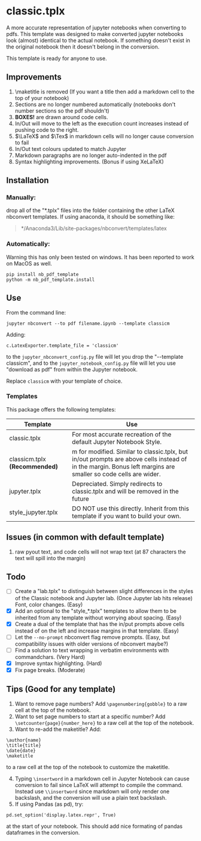 # classic.tplx
A more accurate representation of jupyter notebooks when converting to pdfs.
This template was designed to make converted jupyter notebooks look (almost) identical to the actual notebook. If something doesn't exist in the original notebook then it doesn't belong in the conversion.

This template is ready for anyone to use.

## Improvements
1. \maketitle is removed (If you want a title then add a markdown cell to the top of your notebook)
2. Sections are no longer numbered automatically (notebooks don't number sections so the pdf shouldn't)
3. **BOXES!** are drawn around code cells.
4. In/Out will move to the left as the execution count increases instead of pushing code to the right.
5. $\LaTeX$ and $\Tex$ in markdown cells will no longer cause conversion to fail
6. In/Out text colours updated to match Jupyter
7. Markdown paragraphs are no longer auto-indented in the pdf
8. Syntax highlighting improvements. (Bonus if using XeLaTeX)

## Installation

### Manually:
drop all of the "*.tplx" files into the folder containing the other LaTeX nbconvert templates. If using anaconda, it should be something like: 
> */Anaconda3/Lib/site-packages/nbconvert/templates/latex

### Automatically:
Warning this has only been tested on windows. It has been reported to work on MacOS as well.
```
pip install nb_pdf_template
python -m nb_pdf_template.install
```

## Use
From the command line:
```
jupyter nbconvert --to pdf filename.ipynb --template classicm
```

Adding:
```
c.LatexExporter.template_file = 'classicm'
```
to the ```jupyter_nbconvert_config.py``` file will let you drop the "--template classicm", and to the ```jupyter_notebook_config.py``` file will let you use "download as pdf" from within the Jupyter notebook.

Replace ```classicm``` with your template of choice.

### Templates
This package offers the following templates:

Template | Use
---------|-------
classic.tplx | For most accurate recreation of the default Jupyter Notebook Style.
classicm.tplx **(Recommended)**| m for modified. Similar to classic.tplx, but in/out prompts are above cells instead of in the margin. Bonus left margins are smaller so code cells are wider.
jupyter.tplx | Depreciated. Simply redirects to classic.tplx and will be removed in the future
style_jupyter.tplx | DO NOT use this directly. Inherit from this template if you want to build your own.

## Issues (in common with default template)
1. raw pyout text, and code cells will not wrap text (at 87 characters the text will spill into the margin)

## Todo
- [ ] Create a "lab.tplx" to distinguish between slight differences in the styles of the Classic notebook and Jupyter lab. (Once Jupyter lab hits release) Font, color changes. (Easy)
- [x] Add an optional to the "style_*.tplx" templates to allow them to be inherited from any template without worrying about spacing. (Easy)
- [x] Create a dual of the template that has the in/put prompts above cells instead of on the left and increase margins in that template. (Easy)
- [ ] Let the ```--no-prompt``` nbconvert flag remove prompts. (Easy, but compatibility issues with older versions of nbconvert maybe?)
- [ ] Find a solution to text wrapping in verbatim environments with commandchars. (Very Hard)
- [x] Improve syntax highlighting. (Hard)
- [x] Fix page breaks. (Moderate)

## Tips (Good for any template)
1. Want to remove page numbers? Add ```\pagenumbering{gobble}``` to a raw cell at the top of the notebook.
2. Want to set page numbers to start at a specific number? Add ```\setcounter{page}{number_here}``` to a raw cell at the top of the notebook.
3. Want to re-add the maketitle? Add:
```
\author{name}
\title{title}
\date{date}
\maketitle
```
to a raw cell at the top of the notebook to customize the maketitle.

4. Typing ```\insertword``` in a markdown cell in Jupyter Notebook can cause conversion to fail since LaTeX will attempt to compile the command. Instead use ```\\insertword``` since markdown will only render one backslash, and the conversion will use a plain text backslash.
5. If using Pandas (as pd), try:
```
pd.set_option('display.latex.repr', True)
```
at the start of your notebook. This should add nice formating of pandas dataframes in the conversion.
